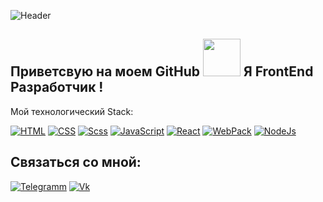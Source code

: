 ![Header](https://github.com/watefalls/watefalls/blob/main/assets/developer-logo.jpg)

## Приветсвую на моем GitHub <img src="https://4.bp.blogspot.com/-3Rh88Pvv1jw/XJyAscRzDFI/AAAAAABF_7c/tSZUq17p3RwosMtfNMdFM7fNGCjFb_jsACLcBGAs/s1600/AW3794515_12.gif" width="60px"> Я FrontEnd Разработчик !

Мой технологический Stack:

[![HTML](https://img.shields.io/badge/-HTML-9cf?style=flat-square&logo=HTML5)](http://htmlbook.ru/html5)
[![CSS](https://img.shields.io/badge/-CSS-2622aa?style=flat-square&logo=CSS3)](http://htmlbook.ru/css3)
[![Scss](https://img.shields.io/badge/-SCSS-blueviolet?style=flat-square&logo=sass)](https://sass-scss.ru/)
[![JavaScript](https://img.shields.io/badge/-JavaScript-3f834f?style=flat-square&logo=JavaScript)](https://learn.javascript.ru/)
[![React](https://img.shields.io/badge/-React-0097a8?style=flat-square&logo=React)](https://reactjs.org/)
[![WebPack](https://img.shields.io/badge/-Webpack-purple?style=flat-square&logo=Webpack)](https://webpack.js.org/)
[![NodeJs](https://img.shields.io/badge/-NodeJS-3c7673?style=flat-square&logo=Node)](https://nodejs.org/en/)

## Связаться со мной:

[![Telegramm](https://img.shields.io/badge/-Telegram-24214a?style=for-the-badge&logo=Telegram)](https://t.me/DedGasPa4o)
[![Vk](https://img.shields.io/badge/-ВКОНТАКТЕ-24214a?style=for-the-badge&logo=Vk)](https://vk.com/tahirkataha)
